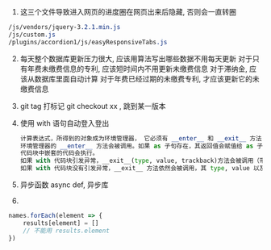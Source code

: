 1. 这三个文件导致进入网页的进度圈在网页出来后隐藏, 否则会一直转圈
``` css
/js/vendors/jquery-3.2.1.min.js
/js/custom.js
/plugins/accordion1/js/easyResponsiveTabs.js
```

2. 每天整个数据库更新压力很大, 应该用算法写出哪些数据不用每天更新
   对于只有年费未缴费信息的专利, 应该短时间内不用更新未缴费信息
   对于滞纳金, 应该从数据库里面自动计算
   对于年费已经过期的未缴费专利, 才应该更新它的未缴费信息

3. git tag 打标记
   git checkout xx , 跳到某一版本
   
4. 使用 with 语句自动登入登出
    ``` python
    计算表达式，所得到的对象成为环境管理器， 它必须有 __enter__ 和 __exit__ 方法;
    环境管理器的 __enter__ 方法会被调用。如果 as 子句存在，其返回值会赋值给 as 子语句中的变量，否则，直接丢弃。
    代码块中嵌套的代码会执行。
    如果 with 代码块引发异常，__exit__(type, value, trackback)方法会被调用（带有异常细节）。如果此方法返回值为 False, 则异常会重新引发。否则，异常会终止。
    如果 with 代码块没有引发异常，__exit__ 方法依然会被调用，其 type, value 以及 trackback 参数都会以 None 传递。
    ```

5. 异步函数 async def, 异步库 


6. 
```js
names.forEach(element => {
    results[element] = []
    // 不能用 results.element
})
```